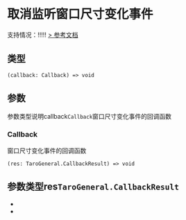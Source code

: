 # 取消监听窗口尺寸变化事件
支持情况：!!!!!
[> 参考文档
](https://developers.weixin.qq.com/miniprogram/dev/api/ui/window/wx.offWindowResize.html)
## 类型[​](offWindowResize.html#类型)
```tsx
(callback: Callback) => void
```

## 参数[​](offWindowResize.html#参数)
参数类型说明callback`Callback`窗口尺寸变化事件的回调函数
### Callback[​](offWindowResize.html#callback)
窗口尺寸变化事件的回调函数
```tsx
(res: TaroGeneral.CallbackResult) => void
```
参数类型res`TaroGeneral.CallbackResult`
- 
- 

-

